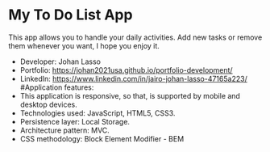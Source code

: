 # My To Do List App
This app allows you to handle your daily activities. Add new tasks or remove them whenever you want, I hope you enjoy it.  
- Developer: Johan Lasso
- Portfolio: https://johan2021usa.github.io/portfolio-development/
- LinkedIn: https://www.linkedin.com/in/jairo-johan-lasso-47165a223/
#Application features:
- This application is responsive, so that, is supported by mobile and desktop devices.
- Technologies used: JavaScript, HTML5, CSS3.
- Persistence layer: Local Storage. 
- Architecture pattern: MVC.
- CSS methodology: Block Element Modifier - BEM